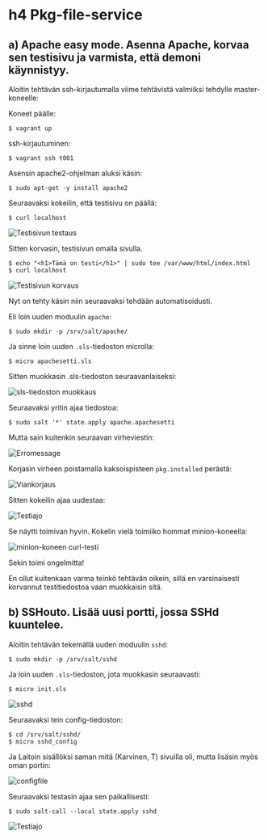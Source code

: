 # h4 Pkg-file-service 

## a) Apache easy mode. Asenna Apache, korvaa sen testisivu ja varmista, että demoni käynnistyy. 

Aloitin tehtävän ssh-kirjautumalla viime tehtävistä valmiiksi tehdylle master-koneelle:

Koneet päälle: 

    $ vagrant up

ssh-kirjautuminen: 

    $ vagrant ssh t001

Asensin apache2-ohjelman aluksi käsin: 

    $ sudo apt-get -y install apache2

Seuraavaksi kokeilin, että testisivu on päällä: 

    $ curl localhost

![Testisivun testaus](Kuvat/testisivu.png)

Sitten korvasin, testisivun omalla sivulla. 

    $ echo "<h1>Tämä on testi</h1>" | sudo tee /var/www/html/index.html
    $ curl localhost

![Testisivun korvaus](Kuvat/omasivu.png)

Nyt on tehty käsin niin seuraavaksi tehdään automatisoidusti. 

Eli loin uuden moduulin `apache`: 

    $ sudo mkdir -p /srv/salt/apache/

Ja sinne loin uuden `.sls`-tiedoston microlla: 

    $ micro apachesetti.sls

Sitten muokkasin .sls-tiedoston seuraavanlaiseksi: 

![sls-tiedoston muokkaus](Kuvat/apachesetti.png)

Seuraavaksi yritin ajaa tiedostoa: 

    $ sudo salt '*' state.apply apache.apachesetti

Mutta sain kuitenkin seuraavan virheviestin: 

![Erromessage](Kuvat/vika.png)

Korjasin virheen poistamalla kaksoispisteen `pkg.installed` perästä: 

![Viankorjaus](Kuvat/viankorjaus.png)

Sitten kokeilin ajaa uudestaa: 

![Testiajo](Kuvat/testiajo.png)

Se näytti toimivan hyvin. Kokelin vielä toimiiko hommat minion-koneella: 

![minion-koneen curl-testi](Kuvat/miniontesti.png)

Sekin toimi ongelmitta!

En ollut kuitenkaan varma teinkö tehtävän oikein, sillä en varsinaisesti korvannut testitiedostoa vaan muokkaisin sitä. 

## b) SSHouto. Lisää uusi portti, jossa SSHd kuuntelee.

Aloitin tehtävän tekemällä uuden moduulin `sshd`: 

    $ sudo mkdir -p /srv/salt/sshd

Ja loin uuden `.sls`-tiedoston, jota muokkasin seuraavasti: 

    $ micro init.sls

![sshd](Kuvat/sshdfile.png)

Seuraavaksi tein config-tiedoston: 

    $ cd /srv/salt/sshd/
    $ micro sshd_config

Ja Laitoin sisällöksi saman mitä (Karvinen, T) sivuilla oli, mutta lisäsin myös oman portin:

![configfile](Kuvat/configfile.png)
        
Seuraavaksi testasin ajaa sen paikallisesti: 

    $ sudo salt-call --local state.apply sshd

 ![Testiajo](Kuvat/sshdtesti.png)
